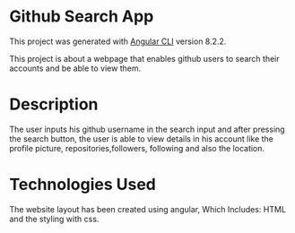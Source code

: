 # Github Search App

This project was generated with [Angular CLI](https://github.com/angular/angular-cli) version 8.2.2.

This project is about a webpage that enables github users to search  their accounts and be able to view them.




# Description

The user inputs his github username in the search input and after pressing the search button, the user is able to view details in his account like the profile picture, repositories,followers, following and also the location. 


# Technologies Used

The website layout has been created using angular, Which Includes:
HTML and the styling with css.
